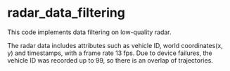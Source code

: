 # radar_data_filtering

This code implements data filtering on low-quality radar.

The radar data includes attributes such as vehicle ID, world coordinates(x, y) and timestamps, with a frame rate 13 fps. Due to device failures, the vehicle ID was recorded up to 99, so there is an overlap of trajectories.
